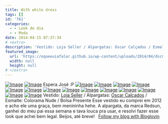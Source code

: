 ```yaml
---
title: With white dress
tags: []
id: '761'
categories:
  - - Look do dia
  - - Moda
date: 2014-04-15 07:37:34
# <extra>
description: 'Vestido: Loja Seller / Alpargatas: Oscar Calçados / Esmalte: Colorama Nude / Bolsa Presente Esse vestido eu comprei em 2012 e acho ele uma graça, bem menininha hehe. A alpargata, da marca Redsun, ganhei do meu pai essa semana e tava louca pra usar, e resolvi fazer esse look que achei bem legal. Beijos, até breve! &nbsp; &lt;a href=&#8221;http://www.bloglovin.com/blog/12120177/?claim=vp9sjtanar8&#8243;&gt;Follow my blog with Bloglovin&lt;/a&gt;'
featured_image: 
  url: 'https://oqueeuiafalar.github.io/wp-content/uploads/2014/04/dsc026023.jpg?w=650'
  width: null
  height: null
# </extra>
---
```

[![Image](/wp-content/uploads/2014/04/dsc026023.jpg?w=650)](/wp-content/uploads/2014/04/dsc026023.jpg) [![Image](/wp-content/uploads/2014/04/dsc026093.jpg?w=650)](/wp-content/uploads/2014/04/dsc026093.jpg) Espera José :P [![Image](/wp-content/uploads/2014/04/dsc026102.jpg?w=650)](/wp-content/uploads/2014/04/dsc026102.jpg) [![Image](/wp-content/uploads/2014/04/dsc026312.jpg?w=650)](/wp-content/uploads/2014/04/dsc026312.jpg) [![Image](/wp-content/uploads/2014/04/dsc026192.jpg?w=650)](/wp-content/uploads/2014/04/dsc026192.jpg) [![Image](/wp-content/uploads/2014/04/dsc026232.jpg?w=650)](/wp-content/uploads/2014/04/dsc026232.jpg) [![Image](/wp-content/uploads/2014/04/dsc026262.jpg?w=650)](/wp-content/uploads/2014/04/dsc026262.jpg) [![Image](/wp-content/uploads/2014/04/dsc026222.jpg?w=650)](/wp-content/uploads/2014/04/dsc026222.jpg) [![Image](/wp-content/uploads/2014/04/dsc026292.jpg?w=650)](/wp-content/uploads/2014/04/dsc026292.jpg) [![Image](/wp-content/uploads/2014/04/dsc026342.jpg?w=650)](/wp-content/uploads/2014/04/dsc026342.jpg) [![Image](/wp-content/uploads/2014/04/dsc026062.jpg?w=650)](/wp-content/uploads/2014/04/dsc026062.jpg) [![Image](/wp-content/uploads/2014/04/dsc026072.jpg?w=650)](/wp-content/uploads/2014/04/dsc026072.jpg) [![Image](/wp-content/uploads/2014/04/dsc026052.jpg?w=650)](/wp-content/uploads/2014/04/dsc026052.jpg) [![Image](/wp-content/uploads/2014/04/dsc026202.jpg?w=650)](/wp-content/uploads/2014/04/dsc026202.jpg) [![Image](/wp-content/uploads/2014/04/dsc026132.jpg?w=650)](/wp-content/uploads/2014/04/dsc026132.jpg) [![Image](/wp-content/uploads/2014/04/dsc026112.jpg?w=650)](/wp-content/uploads/2014/04/dsc026112.jpg) Vestido: [Loja Seller](http://www.lojaseller.com.br/ "Loja Seller") / Alpargatas: [Oscar Calçados](http://www.oscarcalcados.com.br/ "Oscar Calçados ") / Esmalte: Colorama Nude / Bolsa Presente Esse vestido eu comprei em 2012 e acho ele uma graça, bem menininha hehe. A alpargata, da marca Redsun, ganhei do meu pai essa semana e tava louca pra usar, e resolvi fazer esse look que achei bem legal. Beijos, até breve!   <a href="http://www.bloglovin.com/blog/12120177/?claim=vp9sjtanar8">Follow my blog with Bloglovin</a>
